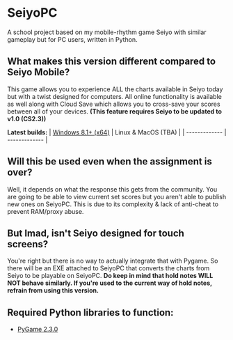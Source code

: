 # SeiyoPC
A school project based on my mobile-rhythm game Seiyo with similar gameplay but for PC users, written in Python.

## What makes this version different compared to Seiyo Mobile?
This game allows you to experience ALL the charts available in Seiyo today but with a twist designed for computers. All online functionality is available as well along with Cloud Save which allows you to cross-save your scores between all of your devices. **(This feature requires Seiyo to be updated to v1.0 (CS2.3))**

**Latest builds:**
| [Windows 8.1+ (x64)](#) | Linux & MacOS (TBA) |
| ------------- | ------------- |

## Will this be used even when the assignment is over?
Well, it depends on what the response this gets from the community. You are going to be able to view current set scores but you aren't able to publish new ones on SeiyoPC. This is due to its complexity & lack of anti-cheat to prevent RAM/proxy abuse.

## But Imad, isn't Seiyo designed for touch screens?
You're right but there is no way to actually integrate that with Pygame. So there will be an EXE attached to SeiyoPC that converts the charts from Seiyo to be playable on SeiyoPC. **Do keep in mind that hold notes WILL NOT behave similarly. If you're used to the current way of hold notes, refrain from using this version.**

## Required Python libraries to function:
- [PyGame 2.3.0](https://pypi.org/project/pygame/)
